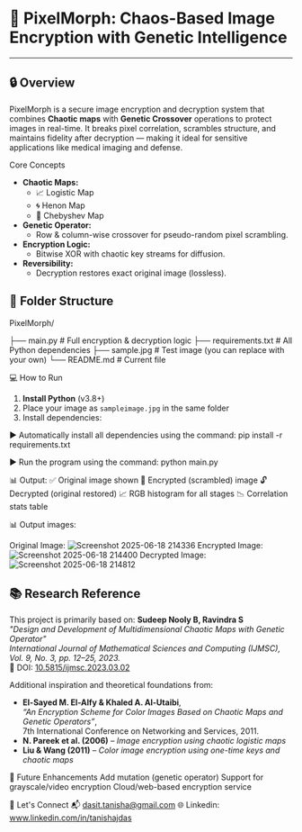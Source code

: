# 🧬 PixelMorph: Chaos-Based Image Encryption with Genetic Intelligence
---
## 🔒 Overview
PixelMorph is a secure image encryption and decryption system that combines **Chaotic maps** with **Genetic Crossover** operations to protect images in real-time. It breaks pixel correlation, scrambles structure, and maintains fidelity after decryption — making it ideal for sensitive applications like medical imaging and defense.

Core Concepts
- **Chaotic Maps:**
  - 📈 Logistic Map
  - 🌀 Henon Map
  - 🔁 Chebyshev Map
- **Genetic Operator:**
  - Row & column-wise crossover for pseudo-random pixel scrambling.
- **Encryption Logic:**
  - Bitwise XOR with chaotic key streams for diffusion.
- **Reversibility:**
  - Decryption restores exact original image (lossless).


## 📂 Folder Structure
PixelMorph/

├── main.py # Full encryption & decryption logic
├── requirements.txt # All Python dependencies
├── sample.jpg # Test image (you can replace with your own)
└── README.md # Current file

💻 How to Run

1. **Install Python** (v3.8+)
2. Place your image as `sampleimage.jpg` in the same folder
3. Install dependencies:

▶️ Automatically install all dependencies using the command:
pip install -r requirements.txt

▶️ Run the program using the command:
python main.py

📊 Output:
    ✅ Original image shown
    🔐 Encrypted (scrambled) image
    🔓 Decrypted (original restored)
    📈 RGB histogram for all stages
    📉 Correlation stats table

📊 Output images:

Original Image:
![Screenshot 2025-06-18 214336](https://github.com/user-attachments/assets/6d914d0f-6ab6-4373-aac4-a7be694b751a)
Encrypted Image:
![Screenshot 2025-06-18 214400](https://github.com/user-attachments/assets/ac2511ae-f78f-4b32-82d8-9141cd9e93f6)
Decrypted Image:
![Screenshot 2025-06-18 214812](https://github.com/user-attachments/assets/cdd2144c-6752-4870-897e-cc85dfe54c50)

## 📚 Research Reference
This project is primarily based on:
**Sudeep Nooly B, Ravindra S**  
_"Design and Development of Multidimensional Chaotic Maps with Genetic Operator"_  
*International Journal of Mathematical Sciences and Computing (IJMSC), Vol. 9, No. 3, pp. 12–25, 2023.*  
📖 DOI: [10.5815/ijmsc.2023.03.02](https://doi.org/10.5815/ijmsc.2023.03.02)

Additional inspiration and theoretical foundations from:
- **El-Sayed M. El-Alfy & Khaled A. Al-Utaibi**,  
  *“An Encryption Scheme for Color Images Based on Chaotic Maps and Genetic Operators”*,  
  7th International Conference on Networking and Services, 2011.
- **N. Pareek et al. (2006)** – *Image encryption using chaotic logistic maps*
- **Liu & Wang (2011)** – *Color image encryption using one-time keys and chaotic maps*

🧩 Future Enhancements
    Add mutation (genetic operator)
    Support for grayscale/video encryption
    Cloud/web-based encryption service

🙌 Let's Connect
    📬 dasit.tanisha@gmail.com
    🌐 Linkedin: www.linkedin.com/in/tanishajdas




